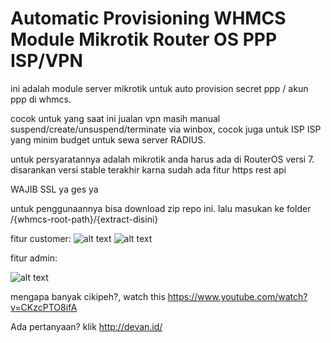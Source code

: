 # Automatic Provisioning WHMCS Module Mikrotik Router OS PPP ISP/VPN

ini adalah module server mikrotik untuk auto provision secret ppp / akun ppp di whmcs.

cocok untuk yang saat ini jualan vpn masih manual suspend/create/unsuspend/terminate via winbox,
cocok juga untuk ISP ISP yang minim budget untuk sewa server RADIUS.

untuk persyaratannya adalah mikrotik anda harus ada di RouterOS versi 7. disarankan versi stable terakhir karna sudah ada fitur https rest api

WAJIB SSL ya ges ya

untuk penggunaannya bisa download zip repo ini. lalu masukan ke folder /{whmcs-root-path}/{extract-disini}


fitur customer:
![alt text](https://devan.id/Informasi.png)
![alt text](https://devan.id/Status-Koneksi.png)


fitur admin:

![alt text](https://devan.id/Admin.png)





mengapa banyak cikipeh?, watch this https://www.youtube.com/watch?v=CKzcPTO8ifA


Ada pertanyaan? klik http://devan.id/
